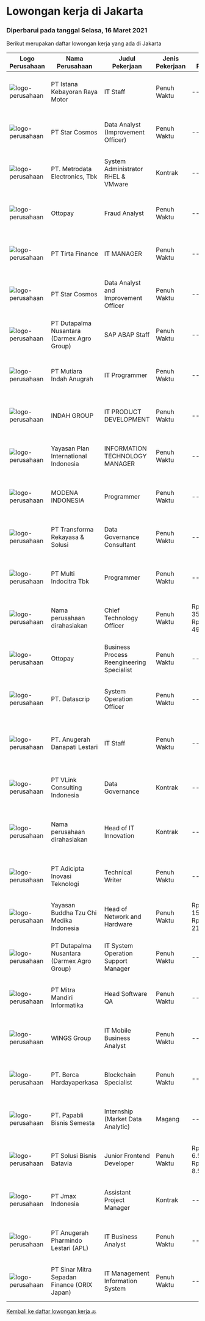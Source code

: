
  # Lowongan kerja di Jakarta

  ### Diperbarui pada tanggal Selasa, 16 Maret 2021

  Berikut merupakan daftar lowongan kerja yang ada di Jakarta

  |Logo Perusahaan | Nama Perusahaan | Judul Pekerjaan | Jenis Pekerjaan | Gaji Pekerjaan | Lokasi | Deskripsi | Tanggal diunggah | Pranala |
  | -------------- | --------------- | --------------- | --------- | --------- | -------------- | ------- | ----------- | ----------- |
  |![logo-perusahaan](https://image-service-cdn.seek.com.au/7fcc7daee2e9e57eaff8a8e8239bccd55ddc9d76/ee4dce1061f3f616224767ad58cb2fc751b8d2dc)|PT Istana Kebayoran Raya Motor|IT Staff|Penuh Waktu|---|Jakarta Raya|Menanganni Trouble Shooting, Software , hardware, server Melakukan maintenance system dan program secara berkala Menangani tugas-tugas IT secara umum...|Selasa, 16 Maret 2021|https://www.jobstreet.co.id/id/job/it-staff-3482768?token=0~2a3435da-5477-4dba-9aa1-205621f79128&sectionRank=1&jobId=jobstreet-id-job-3482768|
|![logo-perusahaan](https://image-service-cdn.seek.com.au/4bf62ecf874eb8445e25545ec4c38ca3c52a9a63/ee4dce1061f3f616224767ad58cb2fc751b8d2dc)|PT Star Cosmos|Data Analyst (Improvement Officer)|Penuh Waktu|---|Jakarta Barat|Kualifikasi : Kandidat harus memiliki setidaknya Gelar Sarjana di Teknik (Industri), Teknik (Komputer/Telekomunikasi), Ilmu Komputer/Teknologi...|Selasa, 16 Maret 2021|https://www.jobstreet.co.id/id/job/data-analyst-improvement-officer-3482380?token=0~2a3435da-5477-4dba-9aa1-205621f79128&sectionRank=2&jobId=jobstreet-id-job-3482380|
|![logo-perusahaan](https://siva.jsstatic.com/id/13947/images/logo/13947_logo_0_865875.jpg)|PT. Metrodata Electronics, Tbk|System Administrator RHEL & VMware|Kontrak|---|Jakarta Selatan|Deskripsi Pekerjaan : Dukungan Pekerjaan terkait kegiatan daily operation environment virtualisasi RHEL &amp; VMWare System Administrator Melakukan...|Selasa, 16 Maret 2021|https://www.jobstreet.co.id/id/job/system-administrator-rhel-vmware-3482951?token=0~2a3435da-5477-4dba-9aa1-205621f79128&sectionRank=3&jobId=jobstreet-id-job-3482951|
|![logo-perusahaan](https://image-service-cdn.seek.com.au/33a44d4722fb7830f55e10ddc9b932471616609d/ee4dce1061f3f616224767ad58cb2fc751b8d2dc)|Ottopay|Fraud Analyst|Penuh Waktu|---|Jakarta Raya|Deskripsi pekerjaan: Melakukan pemantauan terhadap transaksi mencurigakan Identifikasi dan implementasi prosedur untuk mengurangi resiko fraud antar...|Senin, 15 Maret 2021|https://www.jobstreet.co.id/id/job/fraud-analyst-3481951?token=0~2a3435da-5477-4dba-9aa1-205621f79128&sectionRank=4&jobId=jobstreet-id-job-3481951|
|![logo-perusahaan](https://image-service-cdn.seek.com.au/7c95bd6b08194eea8dedceeaa6a202634a705820/ee4dce1061f3f616224767ad58cb2fc751b8d2dc)|PT Tirta Finance|IT MANAGER|Penuh Waktu|---|Jakarta Selatan|Job Description: Responsible for the operational stability, continuity, security, integrity, sustainability, scalability, regulatory compliance and...|Selasa, 16 Maret 2021|https://www.jobstreet.co.id/id/job/it-manager-3482091?token=0~2a3435da-5477-4dba-9aa1-205621f79128&sectionRank=5&jobId=jobstreet-id-job-3482091|
|![logo-perusahaan](https://image-service-cdn.seek.com.au/4bf62ecf874eb8445e25545ec4c38ca3c52a9a63/ee4dce1061f3f616224767ad58cb2fc751b8d2dc)|PT Star Cosmos|Data Analyst and Improvement Officer|Penuh Waktu|---|Jakarta Barat|Kandidat harus memiliki setidaknya Gelar Sarjana di Teknik (Industri), Teknik (Komputer/Telekomunikasi), Ilmu Komputer/Teknologi Informasi,...|Selasa, 16 Maret 2021|https://www.jobstreet.co.id/id/job/data-analyst-and-improvement-officer-3482752?token=0~2a3435da-5477-4dba-9aa1-205621f79128&sectionRank=6&jobId=jobstreet-id-job-3482752|
|![logo-perusahaan](https://image-service-cdn.seek.com.au/8857ebb304af4680bd94b94fffa22d23b96dd78b/ee4dce1061f3f616224767ad58cb2fc751b8d2dc)|PT Dutapalma Nusantara (Darmex Agro Group)|SAP ABAP Staff|Penuh Waktu|---|Jakarta Selatan|Job Desc : Support Functional to fullfill User Requirement Create abd change Subsript dan Smartforms Create abd change Function Module and RFC Create...|Selasa, 16 Maret 2021|https://www.jobstreet.co.id/id/job/sap-abap-staff-3482834?token=0~2a3435da-5477-4dba-9aa1-205621f79128&sectionRank=7&jobId=jobstreet-id-job-3482834|
|![logo-perusahaan](https://image-service-cdn.seek.com.au/c88324c667eef2ac5661f95fe77407615f4d82ae/ee4dce1061f3f616224767ad58cb2fc751b8d2dc)|PT Mutiara Indah Anugrah|IT Programmer|Penuh Waktu|---|Jakarta Pusat|JOB DESCRIPTION: Responsible for operation and maintenance of IT General, Strong in network infrastructure and IT system as requested  Developing web...|Senin, 15 Maret 2021|https://www.jobstreet.co.id/id/job/it-programmer-3481927?token=0~2a3435da-5477-4dba-9aa1-205621f79128&sectionRank=8&jobId=jobstreet-id-job-3481927|
|![logo-perusahaan](https://image-service-cdn.seek.com.au/c26a706738cd3ff1db0777b72fdb38652e06a269/ee4dce1061f3f616224767ad58cb2fc751b8d2dc)|INDAH GROUP|IT PRODUCT DEVELOPMENT|Penuh Waktu|---|Jakarta Timur|Kualifikasi: Pendidikan minimal D3 Sistem Informasi/ Teknik Informatika/ Ilmu komputer/ setara Pengalaman minimal 1 tahun di posisi yang sama Fresh...|Selasa, 16 Maret 2021|https://www.jobstreet.co.id/id/job/it-product-development-3482636?token=0~2a3435da-5477-4dba-9aa1-205621f79128&sectionRank=9&jobId=jobstreet-id-job-3482636|
|![logo-perusahaan](https://image-service-cdn.seek.com.au/b158d466588d84b6bb0334db4fd94e8049449f79/ee4dce1061f3f616224767ad58cb2fc751b8d2dc)|Yayasan Plan International Indonesia|INFORMATION TECHNOLOGY  MANAGER|Penuh Waktu|---|Jakarta Raya|Role PurposePlan International is an independent development and humanitarian organisation that advances children’s rights and equality for girls. We...|Selasa, 16 Maret 2021|https://www.jobstreet.co.id/id/job/information-technology-manager-3482716?token=0~2a3435da-5477-4dba-9aa1-205621f79128&sectionRank=10&jobId=jobstreet-id-job-3482716|
|![logo-perusahaan](https://image-service-cdn.seek.com.au/9918ea72f2bca48963319132979adc517364b73a/ee4dce1061f3f616224767ad58cb2fc751b8d2dc)|MODENA INDONESIA|Programmer|Penuh Waktu|---|Jakarta Raya|Job SummaryThis role is responsible for developing, testing and implementing software; and reporting directly to the Head of IT Project and Technical...|Selasa, 16 Maret 2021|https://www.jobstreet.co.id/id/job/programmer-3482910?token=0~2a3435da-5477-4dba-9aa1-205621f79128&sectionRank=11&jobId=jobstreet-id-job-3482910|
|![logo-perusahaan](https://image-service-cdn.seek.com.au/8ac4f6816c96d0d4b07ccd8973c6b820fc6c70e4/ee4dce1061f3f616224767ad58cb2fc751b8d2dc)|PT Transforma Rekayasa & Solusi|Data Governance Consultant|Penuh Waktu|---|Jakarta Raya|TRANSFORMA merupakan perusahaan konsultasi IT khususnya terkait dengan bidang Digital Transformation, Enterprise Architecture, IT GRC (Governance,...|Selasa, 16 Maret 2021|https://www.jobstreet.co.id/id/job/data-governance-consultant-3482239?token=0~2a3435da-5477-4dba-9aa1-205621f79128&sectionRank=12&jobId=jobstreet-id-job-3482239|
|![logo-perusahaan](https://image-service-cdn.seek.com.au/829992c950b919d99909f1a1a6f6a61603efa670/ee4dce1061f3f616224767ad58cb2fc751b8d2dc)|PT Multi Indocitra Tbk|Programmer|Penuh Waktu|---|Jakarta Barat|Kualifikasi: Pendidikan minimal D3/S1 Teknik Informatika/Sistem Informatika Pengalaman di bidang programmer minimal 1 tahun Menguasai dan mengerti...|Selasa, 16 Maret 2021|https://www.jobstreet.co.id/id/job/programmer-3482576?token=0~2a3435da-5477-4dba-9aa1-205621f79128&sectionRank=13&jobId=jobstreet-id-job-3482576|
|![logo-perusahaan](https://us.123rf.com/450wm/pavelstasevich/pavelstasevich1811/pavelstasevich181101027/112815900-stock-vector-no-image-available-icon-flat-vector.jpg?ver=6)|Nama perusahaan dirahasiakan|Chief Technology Officer|Penuh Waktu|Rp. 35.000.000-Rp. 49.000.000|Jakarta Pusat|Qualifications and Requirements: Education: Bachelor Degree Experience: 5 years in software engineering and IT experience Maximum 40 years old People...|Senin, 15 Maret 2021|https://www.jobstreet.co.id/id/job/chief-technology-officer-3481968?token=0~2a3435da-5477-4dba-9aa1-205621f79128&sectionRank=14&jobId=jobstreet-id-job-3481968|
|![logo-perusahaan](https://image-service-cdn.seek.com.au/33a44d4722fb7830f55e10ddc9b932471616609d/ee4dce1061f3f616224767ad58cb2fc751b8d2dc)|Ottopay|Business Process Reengineering Specialist|Penuh Waktu|---|Jakarta Raya|Job Description :  Develop and maintain sustainable tools that will help the Business Operations team to improve efficiency Responsible for the...|Senin, 15 Maret 2021|https://www.jobstreet.co.id/id/job/business-process-reengineering-specialist-3481952?token=0~2a3435da-5477-4dba-9aa1-205621f79128&sectionRank=15&jobId=jobstreet-id-job-3481952|
|![logo-perusahaan](https://image-service-cdn.seek.com.au/8d6f0a5309b1a2621eba12d95dc11c21d51e5c80/ee4dce1061f3f616224767ad58cb2fc751b8d2dc)|PT. Datascrip|System Operation Officer|Penuh Waktu|---|Jakarta Raya|Tugas dan tanggung jawab: Memelihara ERP dan aplikasi internal yang digunakan oleh perusahaan Memberikan support dan membantu memecahkan masalah...|Senin, 15 Maret 2021|https://www.jobstreet.co.id/id/job/system-operation-officer-3480923?token=0~2a3435da-5477-4dba-9aa1-205621f79128&sectionRank=16&jobId=jobstreet-id-job-3480923|
|![logo-perusahaan](https://image-service-cdn.seek.com.au/bcc247c689e347f782890e978fa46e744a7c72cd/ee4dce1061f3f616224767ad58cb2fc751b8d2dc)|PT. Anugerah Danapati Lestari|IT Staff|Penuh Waktu|---|Jakarta Raya|Persyaratan : - Minimal STM teknologi informatika/ D3 Teknik Komputer- Memiliki pengalaman mengenai service hardware komputer minimal 2 tahun-Memahami...|Senin, 15 Maret 2021|https://www.jobstreet.co.id/id/job/it-staff-3481482?token=0~2a3435da-5477-4dba-9aa1-205621f79128&sectionRank=17&jobId=jobstreet-id-job-3481482|
|![logo-perusahaan](https://image-service-cdn.seek.com.au/5b9f8765f509bf05d3b8ac8a37976dbf6ce68a54/ee4dce1061f3f616224767ad58cb2fc751b8d2dc)|PT VLink Consulting Indonesia|Data Governance|Kontrak|---|Jakarta Raya|3-5 years of large scale consulting experience and/or working with hi tech companies in data architecture, data governance, information security,...|Selasa, 16 Maret 2021|https://www.jobstreet.co.id/id/job/data-governance-3482290?token=0~2a3435da-5477-4dba-9aa1-205621f79128&sectionRank=18&jobId=jobstreet-id-job-3482290|
|![logo-perusahaan](https://us.123rf.com/450wm/pavelstasevich/pavelstasevich1811/pavelstasevich181101027/112815900-stock-vector-no-image-available-icon-flat-vector.jpg?ver=6)|Nama perusahaan dirahasiakan|Head of IT Innovation|Kontrak|---|Jakarta Raya|Job Descriptions:Supervisory/Leadership Role: Seeks excellence in all developers disciplines inclusive of data processing, quality assurance,...|Senin, 15 Maret 2021|https://www.jobstreet.co.id/id/job/head-of-it-innovation-3481618?token=0~2a3435da-5477-4dba-9aa1-205621f79128&sectionRank=19&jobId=jobstreet-id-job-3481618|
|![logo-perusahaan](https://image-service-cdn.seek.com.au/813c492a8a69c23132810debfe9d5d9f58fe34d8/ee4dce1061f3f616224767ad58cb2fc751b8d2dc)|PT Adicipta Inovasi Teknologi|Technical Writer|Penuh Waktu|---|Jakarta Barat|Develop comprehensive documentation that meets organizational standards Obtain a deep understanding of products and services to translate complex...|Selasa, 16 Maret 2021|https://www.jobstreet.co.id/id/job/technical-writer-3482903?token=0~2a3435da-5477-4dba-9aa1-205621f79128&sectionRank=20&jobId=jobstreet-id-job-3482903|
|![logo-perusahaan](https://image-service-cdn.seek.com.au/3c9ddec53edd8fdbff0b703c8f148964783c0ed0/ee4dce1061f3f616224767ad58cb2fc751b8d2dc)|Yayasan Buddha Tzu Chi Medika Indonesia|Head of Network and Hardware|Penuh Waktu|Rp. 15.000.000-Rp. 21.000.000|Jakarta Utara|Requirment : Candidate must possess at least Bachelor's Degree in Computer Science/Information Technology or equivalent. At least 5 Year(s) of working...|Selasa, 16 Maret 2021|https://www.jobstreet.co.id/id/job/head-of-network-and-hardware-3482842?token=0~2a3435da-5477-4dba-9aa1-205621f79128&sectionRank=21&jobId=jobstreet-id-job-3482842|
|![logo-perusahaan](https://image-service-cdn.seek.com.au/8857ebb304af4680bd94b94fffa22d23b96dd78b/ee4dce1061f3f616224767ad58cb2fc751b8d2dc)|PT Dutapalma Nusantara (Darmex Agro Group)|IT System Operation Support Manager|Penuh Waktu|---|Jakarta Selatan|Job descriptions : Align technology vision with business strategy by integrating company processes with the appropriate technologies. Develop...|Selasa, 16 Maret 2021|https://www.jobstreet.co.id/id/job/it-system-operation-support-manager-3482795?token=0~2a3435da-5477-4dba-9aa1-205621f79128&sectionRank=22&jobId=jobstreet-id-job-3482795|
|![logo-perusahaan](https://image-service-cdn.seek.com.au/a8a484db6d721d8f5ce28e85f63446dc8f63a2b7/ee4dce1061f3f616224767ad58cb2fc751b8d2dc)|PT Mitra Mandiri Informatika|Head Software QA|Penuh Waktu|---|Jakarta Raya|Candidate must possess at least Bachelor's Degree in Computer Science/Information Technology or equivalent. At least 3 Year(s) of working experience...|Senin, 15 Maret 2021|https://www.jobstreet.co.id/id/job/head-software-qa-3481190?token=0~2a3435da-5477-4dba-9aa1-205621f79128&sectionRank=23&jobId=jobstreet-id-job-3481190|
|![logo-perusahaan](https://image-service-cdn.seek.com.au/138dbc9a784a2fd52dce556bcdfc9ce524875019/ee4dce1061f3f616224767ad58cb2fc751b8d2dc)|WINGS Group|IT Mobile Business Analyst|Penuh Waktu|---|Jakarta Timur|Requirement:1. Candidate must possess at least Bachelor's Degree in Technical Information / Information System or any major with minimun GPA 3.00 (on...|Selasa, 16 Maret 2021|https://www.jobstreet.co.id/id/job/it-mobile-business-analyst-3482828?token=0~2a3435da-5477-4dba-9aa1-205621f79128&sectionRank=24&jobId=jobstreet-id-job-3482828|
|![logo-perusahaan](https://image-service-cdn.seek.com.au/07808e0e0514b875ff9e370c520f3f76aeab9a82/ee4dce1061f3f616224767ad58cb2fc751b8d2dc)|PT. Berca Hardayaperkasa|Blockchain Specialist|Penuh Waktu|---|Jakarta Pusat|Job Description: Design business and technology roadmap for Berca blockcahin solution as product Lead and manage communcation with blockchain product...|Selasa, 16 Maret 2021|https://www.jobstreet.co.id/id/job/blockchain-specialist-3482830?token=0~2a3435da-5477-4dba-9aa1-205621f79128&sectionRank=25&jobId=jobstreet-id-job-3482830|
|![logo-perusahaan](https://image-service-cdn.seek.com.au/840750fa139984e5a58bce13a55f3c416588ad68/ee4dce1061f3f616224767ad58cb2fc751b8d2dc)|PT. Papabli Bisnis Semesta|Internship (Market Data Analytic)|Magang|---|Jakarta Barat|Job Description ·: Search and Validate the necessary research that are needed to support market data analytic teamRequirements: Finished High school...|Selasa, 16 Maret 2021|https://www.jobstreet.co.id/id/job/internship-market-data-analytic-3482361?token=0~2a3435da-5477-4dba-9aa1-205621f79128&sectionRank=26&jobId=jobstreet-id-job-3482361|
|![logo-perusahaan](https://image-service-cdn.seek.com.au/e9b9091591ac9e58c694d731dfa130657c3af094/ee4dce1061f3f616224767ad58cb2fc751b8d2dc)|PT Solusi Bisnis Batavia|Junior Frontend Developer|Penuh Waktu|Rp. 6.500.000-Rp. 8.500.000|Jakarta Utara|Mengubah PSD tata letak yang kompleks menjadi lapisan-presentasi dengan piksel sempurna Template HTML5 / CSS3 Membuat desain situs web yang responsif...|Selasa, 16 Maret 2021|https://www.jobstreet.co.id/id/job/junior-frontend-developer-3482733?token=0~2a3435da-5477-4dba-9aa1-205621f79128&sectionRank=27&jobId=jobstreet-id-job-3482733|
|![logo-perusahaan](https://image-service-cdn.seek.com.au/ae50428795edda7e12b0a50a4421e33b5d3d7a4e/ee4dce1061f3f616224767ad58cb2fc751b8d2dc)|PT Jmax Indonesia|Assistant Project Manager|Kontrak|---|Jakarta Selatan|Persyaratan: Pendidikan minimal S1. Pengalaman minimal 5 tahun di bidang IT sebagai Project Manager. Memiliki Kemampuan komunikasi yang baik. Mampu...|Senin, 15 Maret 2021|https://www.jobstreet.co.id/id/job/assistant-project-manager-3481463?token=0~2a3435da-5477-4dba-9aa1-205621f79128&sectionRank=28&jobId=jobstreet-id-job-3481463|
|![logo-perusahaan](https://image-service-cdn.seek.com.au/bfd69db3c760d83c30550f0eef578b9f6efe535a/ee4dce1061f3f616224767ad58cb2fc751b8d2dc)|PT Anugerah Pharmindo Lestari (APL)|IT Business Analyst|Penuh Waktu|---|Jakarta Raya|Job Requirement: Bachelor’s degree in Information System/ Engineering Minimum 2 years experience, and SAP/ Business process knowledge is preferable....|Senin, 15 Maret 2021|https://www.jobstreet.co.id/id/job/it-business-analyst-3481924?token=0~2a3435da-5477-4dba-9aa1-205621f79128&sectionRank=29&jobId=jobstreet-id-job-3481924|
|![logo-perusahaan](https://image-service-cdn.seek.com.au/86f3f2d191f4b0821c76fc9bdad76530f509f97b/ee4dce1061f3f616224767ad58cb2fc751b8d2dc)|PT Sinar Mitra Sepadan Finance (ORIX Japan)|IT Management Information System|Penuh Waktu|---|Jakarta Raya|Kualifikasi: Usia Maksimal 27 tahun Minimal lulusan S1, Jurusan Teknik Informatika/Ilmu Komputer/Sistem Informasi/Manajemen Informatika...|Selasa, 16 Maret 2021|https://www.jobstreet.co.id/id/job/it-management-information-system-3482981?token=0~2a3435da-5477-4dba-9aa1-205621f79128&sectionRank=30&jobId=jobstreet-id-job-3482981|


  [Kembali ke daftar lowongan kerja 🔙](../README.md#daftar-lowongan-kerja)
  